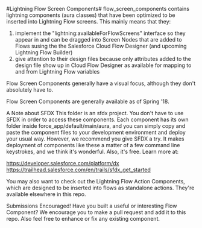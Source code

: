 

#Lightning Flow Screen Components#
flow_screen_components contains lightning components (aura classes) that have been optimized to be inserted into Lightning Flow screens. This mainly means that they:
1) implement the "lightning:availableForFlowScreens" interface so they appear in and can be dragged into Screen Nodes that are added to Flows susing the the Salesforce Cloud Flow Designer (and upcoming Lightning Flow Builder)
2) give attention to their design files because only attributes added to the design file show up in Cloud Flow Designer as available for mapping to and from Lightning Flow variables

Flow Screen Components generally have a visual focus, although they don't absolutely have to.

Flow Screen Components are generally available as of Spring '18. 


A Note about SFDX
This folder is an sfdx project. You don't have to use SFDX in order to access these components. Each component has its own folder inside force_app/default/main/aura, and you can simply copy and paste the component files to your development environment and deploy your usual way. However, we recommend you give SFDX a try. It makes deployment of components like these a matter of a few command line keystrokes, and we think it's wonderful. Also, it's free. Learn more at:

https://developer.salesforce.com/platform/dx
https://trailhead.salesforce.com/en/trails/sfdx_get_started


You may also want to check out the Lightning Flow Action Components, which are designed to be inserted into flows as standalone actions. They're available elsewhere in this repo.

Submissions Encouraged!
Have you built a useful or interesting Flow Component? We encourage you to make a pull request and add it to this repo. Also feel free to enhance or fix any existing component.